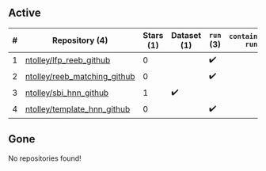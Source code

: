 ## Active
| # | Repository (4) | Stars (1) | Dataset (1) | `run` (3) | `containers-run` |
| --- | --- | --- | --- | --- | --- |
| 1 | [ntolley/lfp_reeb_github](https://github.com/ntolley/lfp_reeb_github) | 0 |  | :heavy_check_mark: |  |
| 2 | [ntolley/reeb_matching_github](https://github.com/ntolley/reeb_matching_github) | 0 |  | :heavy_check_mark: |  |
| 3 | [ntolley/sbi_hnn_github](https://github.com/ntolley/sbi_hnn_github) | 1 | :heavy_check_mark: |  |  |
| 4 | [ntolley/template_hnn_github](https://github.com/ntolley/template_hnn_github) | 0 |  | :heavy_check_mark: |  |

## Gone
No repositories found!
